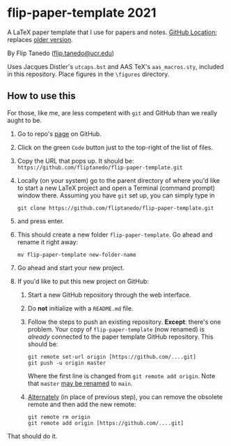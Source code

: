 # flip-paper-template 2021
A LaTeX paper template that I use for papers and notes. [GitHub Location](https://github.com/fliptanedo/flip-paper-template-2021); replaces [older version](https://github.com/fliptanedo/flip-paper-template).

By Flip Tanedo (flip.tanedo@ucr.edu)

Uses Jacques Distler's `utcaps.bst` and AAS TeX's `aas_macros.sty`, included in this repository. Place figures in the `\figures` directory. 

## How to use this

For those, like me, are less competent with `git` and GitHub than we really aught to be.

1. Go to repo's [page](https://github.com/fliptanedo/flip-paper-template-2021) on GitHub.

2. Click on the green `Code` button just to the top-right of the list of files. 

3. Copy the URL that pops up. It should be:
   `https://github.com/fliptanedo/flip-paper-template.git`

4. Locally (on your system) go to the parent directory of where you'd like to start a new LaTeX project and open a Terminal (command prompt) window there. Assuming you have `git` set up, you can simply type in

   ```
   git clone https://github.com/fliptanedo/flip-paper-template.git 
   ```

5. and press enter.

6. This should create a new folder `flip-paper-template`. Go ahead and rename it right away:

   ```
   mv flip-paper-template new-folder-name
   ```

7. Go ahead and start your new project.

8. If you'd like to put this new project on GitHub:

   1. Start a new GitHub repository through the web interface. 

   2. Do **not** initialize with a `README.md` file. 

   3. Follow the steps to push an existing repository.  **Except**: there's one problem. Your copy of `flip-paper-template` (now renamed) is *already* connected to the paper template GitHub repository. This should be:

      ```
      git remote set-url origin [https://github.com/....git]
      git push -u origin master
      ```

      Where the first line is changed from `git remote add origin`. Note that `master` [may be renamed](https://www.git-tower.com/learn/git/faq/git-rename-master-to-main/) to `main`.

   4. [Alternately](https://stackoverflow.com/questions/17546246/git-cloning-repository-into-new-repository) (in place of previous step), you can remove the obsolete remote and then add the new remote:

      ```
      git remote rm origin
      git remote add origin [https://github.com/....git]
      ```

      

That should do it.